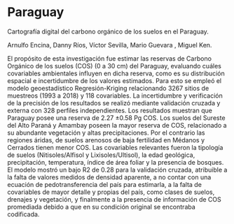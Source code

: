 # Paraguay
Cartografía digital del carbono orgánico de los suelos en el Paraguay.

Arnulfo Encina, Danny Ríos, Víctor Sevilla, Mario Guevara , Miguel Ken.

El propósito de esta investigación fue estimar las reservas de Carbono Orgánico de los suelos (COS)
(0 a 30 cm) del Paraguay, evaluando cuáles covariables ambientales influyen en dicha reserva, como es
su distribución espacial e incertidumbre de los valores estimados. Para esto se empleó el modelo
geoestadístico Regresión-Kriging relacionando 3267 sitios de muestreos (1993 a 2018) y 118
covariables. La incertidumbre y verificación de la precisión de los resultados se realizó mediante
validación cruzada y externa con 328 perfiles independientes. Los resultados muestran que Paraguay
posee una reserva de 2.27 ±0.58 Pg COS. Los suelos del Sureste del Alto Paraná y Amambay poseen la
mayor reserva de COS, relacionado a su abundante vegetación y altas precipitaciones. Por el contrario 
las regiones áridas, de suelos arenosos de baja fertilidad en Médanos y Cerrados tienen menor COS. 
Las covariables relevantes fueron la tipología de suelos (Nitisoles/Alfisol y Lixisoles/Ultisol), la edad 
geológica, precipitación, temperatura, índice de área foliar y la presencia de bosques. El modelo mostró 
un bajo R2 de 0.28 para la validación cruzada, atribuible a la falta de valores medidos de densidad 
aparente, a no contar con una ecuación de pedotransferencia del país para estimarla, a la falta de 
covariables de mayor detalle y propias del país, como clases de suelos, drenajes y vegetación, y 
finalmente a la presencia de información de COS promediada debido a que en su condición original se 
encontraba codificada.

